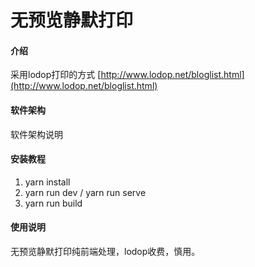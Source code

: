 # 无预览静默打印

#### 介绍

采用lodop打印的方式
[http://www.lodop.net/bloglist.html](http://www.lodop.net/bloglist.html)

#### 软件架构

软件架构说明

#### 安装教程

1. yarn install
2. yarn run dev / yarn run serve
3. yarn run build

#### 使用说明

无预览静默打印纯前端处理，lodop收费，慎用。

